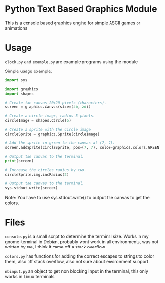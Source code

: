 Python Text Based Graphics Module
=================================

This is a console based graphics engine for simple ASCII games or animations.

Usage
=====

`clock.py` and `example.py` are example programs using the module.

Simple usage example:

```python
import sys

import graphics
import shapes

# Create the canvas 20x20 pixels (characters).
screen = graphics.Canvas(size=(20, 20))

# Create a circle image, radius 5 pixels.
circleImage = shapes.Circle(5)

# Create a sprite with the circle image
circleSprite = graphics.Sprite(circleImage)

# Add the sprite in green to the canvas at (7, 7).
screen.addSprite(circleSprite, pos=(7, 7), color=graphics.colors.GREEN)

# Output the canvas to the terminal.
print(screen)

# Increase the circles radius by two.
circleSprite.img.incRadius(2)

# Output the canvas to the terminal.
sys.stdout.write(screen)
```

Note: You have to use sys.stdout.write() to output the canvas to get the colors.

Files
=====

`console.py` is a small script to determine the terminal size. Works in my gnome-terminal in Debian, probably wont work in all environments, was not written by me, I think it came off a stack overflow.

`colors.py` has functions for adding the correct escapes to strings to color them, also off stack overflow, also not sure about environment support.

`nbinput.py` an object to get non blocking input in the terminal, this only works in Linux terminals.